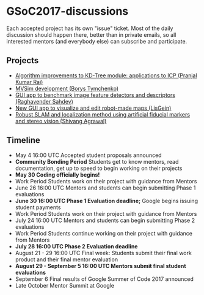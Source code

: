 # GSoC2017-discussions

Each accepted project has its own "issue" ticket. Most of the daily discussion should happen there, better than in private emails, so all interested mentors (and everybody else) can subscribe and participate. 

## Projects

* [Algorithm improvements to KD-Tree module: applications to ICP (Pranjal Kumar Rai)](https://github.com/MRPT/GSoC2017-discussions/issues/1)
* [MVSim development (Borys Tymchenko)](https://github.com/MRPT/GSoC2017-discussions/issues/2)
* [GUI app to benchmark image feature detectors and descriptors (Raghavender Sahdev)](https://github.com/MRPT/GSoC2017-discussions/issues/3)
* [New GUI app to visualize and edit robot-made maps (LisGein)](https://github.com/MRPT/GSoC2017-discussions/issues/4)
* [Robust SLAM and localization method using artificial fiducial markers and stereo vision (Shivang Agrawal)](https://github.com/MRPT/GSoC2017-discussions/issues/5)

## Timeline

* May 4 16:00 UTC	Accepted student proposals announced
* **Community Bonding Period**	Students get to know mentors, read documentation, get up to speed to begin working on their projects
* **May 30	Coding officially begins!**
* Work Period	Students work on their project with guidance from Mentors
* June 26 16:00 UTC	Mentors and students can begin submitting Phase 1 evaluations
* **June 30 16:00 UTC	Phase 1 Evaluation deadline;** Google begins issuing student payments
* Work Period	Students work on their project with guidance from Mentors
* July 24 16:00 UTC	Mentors and students can begin submitting Phase 2 evaluations
* Work Period	Students continue working on their project with guidance from Mentors
* **July 28 16:00 UTC	Phase 2 Evaluation deadline**
* August 21 - 29 16:00 UTC	Final week: Students submit their final work product and their final mentor evaluation
* **August 29 - September 5 16:00 UTC	Mentors submit final student evaluations**
* September 6	Final results of Google Summer of Code 2017 announced
* Late October	Mentor Summit at Google
